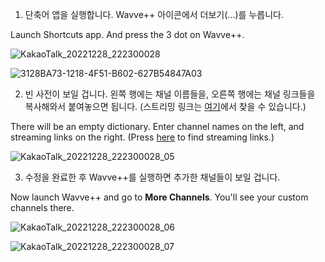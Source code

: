 1. 단축어 앱을 실행합니다. Wavve++ 아이콘에서 더보기(...)를 누릅니다. 

Launch Shortcuts app. And press the 3 dot on Wavve++.

![KakaoTalk_20221228_222300028](https://user-images.githubusercontent.com/82555878/209819726-65ebd92f-a99f-419c-a722-75aa8a0990a9.png)

![3128BA73-1218-4F51-B602-627B54847A03](https://user-images.githubusercontent.com/82555878/209892256-dea70b22-56f0-4582-9266-b33db886b2ee.png)


2. 빈 사전이 보일 겁니다. 왼쪽 행에는 채널 이름들을, 오른쪽 행에는 채널 링크들을 복사해와서 붙여놓으면 됩니다. (스트리밍 링크는 [여기](https://m.blog.naver.com/gjppjh09/222416011602)에서 찾을 수 있습니다.)

There will be an empty dictionary. Enter channel names on the left, and streaming links on the right. (Press [here](https://m.blog.naver.com/gjppjh09/222416011602) to find streaming links.)

![KakaoTalk_20221228_222300028_05](https://user-images.githubusercontent.com/82555878/209819418-f1291a9e-0ddc-47f0-98d6-e6fc6a17713e.png)

3. 수정을 완료한 후 Wavve++를 실행하면 추가한 채널들이 보일 겁니다. 

Now launch Wavve++ and go to **More Channels**. You'll see your custom channels there.

![KakaoTalk_20221228_222300028_06](https://user-images.githubusercontent.com/82555878/209819452-92793c08-093f-4559-ab22-c10c87a860e7.png)

![KakaoTalk_20221228_222300028_07](https://user-images.githubusercontent.com/82555878/209819459-9bcf18be-db54-433f-a5f7-0c54cb753c48.png)
